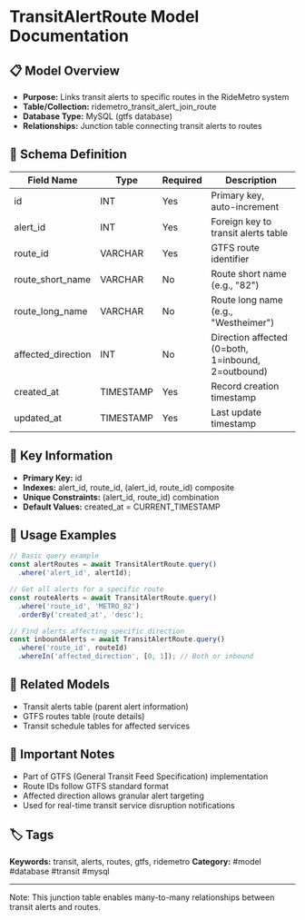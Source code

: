 # TransitAlertRoute Model Documentation

## 📋 Model Overview
- **Purpose:** Links transit alerts to specific routes in the RideMetro system
- **Table/Collection:** ridemetro_transit_alert_join_route
- **Database Type:** MySQL (gtfs database)
- **Relationships:** Junction table connecting transit alerts to routes

## 🔧 Schema Definition
| **Field Name** | **Type** | **Required** | **Description** |
|----------------|----------|--------------|-----------------|
| id | INT | Yes | Primary key, auto-increment |
| alert_id | INT | Yes | Foreign key to transit alerts table |
| route_id | VARCHAR | Yes | GTFS route identifier |
| route_short_name | VARCHAR | No | Route short name (e.g., "82") |
| route_long_name | VARCHAR | No | Route long name (e.g., "Westheimer") |
| affected_direction | INT | No | Direction affected (0=both, 1=inbound, 2=outbound) |
| created_at | TIMESTAMP | Yes | Record creation timestamp |
| updated_at | TIMESTAMP | Yes | Last update timestamp |

## 🔑 Key Information
- **Primary Key:** id
- **Indexes:** alert_id, route_id, (alert_id, route_id) composite
- **Unique Constraints:** (alert_id, route_id) combination
- **Default Values:** created_at = CURRENT_TIMESTAMP

## 📝 Usage Examples
```javascript
// Basic query example
const alertRoutes = await TransitAlertRoute.query()
  .where('alert_id', alertId);

// Get all alerts for a specific route
const routeAlerts = await TransitAlertRoute.query()
  .where('route_id', 'METRO_82')
  .orderBy('created_at', 'desc');

// Find alerts affecting specific direction
const inboundAlerts = await TransitAlertRoute.query()
  .where('route_id', routeId)
  .whereIn('affected_direction', [0, 1]); // Both or inbound
```

## 🔗 Related Models
- Transit alerts table (parent alert information)
- GTFS routes table (route details)
- Transit schedule tables for affected services

## 📌 Important Notes
- Part of GTFS (General Transit Feed Specification) implementation
- Route IDs follow GTFS standard format
- Affected direction allows granular alert targeting
- Used for real-time transit service disruption notifications

## 🏷️ Tags
**Keywords:** transit, alerts, routes, gtfs, ridemetro
**Category:** #model #database #transit #mysql

---
Note: This junction table enables many-to-many relationships between transit alerts and routes.